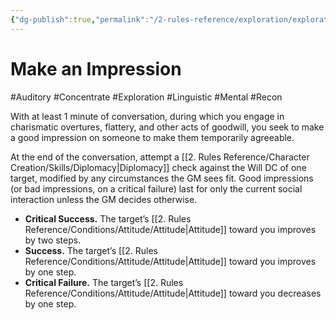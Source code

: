 ```yaml
---
{"dg-publish":true,"permalink":"/2-rules-reference/exploration/exploration-activities/make-an-impression/"}
---
```


# Make an Impression
#Auditory #Concentrate #Exploration #Linguistic #Mental #Recon 

With at least 1 minute of conversation, during which you engage in charismatic overtures, flattery, and other acts of goodwill, you seek to make a good impression on someone to make them temporarily agreeable.

At the end of the conversation, attempt a [[2. Rules Reference/Character Creation/Skills/Diplomacy\|Diplomacy]] check against the Will DC of one target, modified by any circumstances the GM sees fit. Good impressions (or bad impressions, on a critical failure) last for only the current social interaction unless the GM decides otherwise.

- **Critical Success.** The target’s [[2. Rules Reference/Conditions/Attitude/Attitude\|Attitude]] toward you improves by two steps.
- **Success.** The target’s [[2. Rules Reference/Conditions/Attitude/Attitude\|Attitude]] toward you improves by one step.
- **Critical Failure.** The target’s [[2. Rules Reference/Conditions/Attitude/Attitude\|Attitude]] toward you decreases by one step.